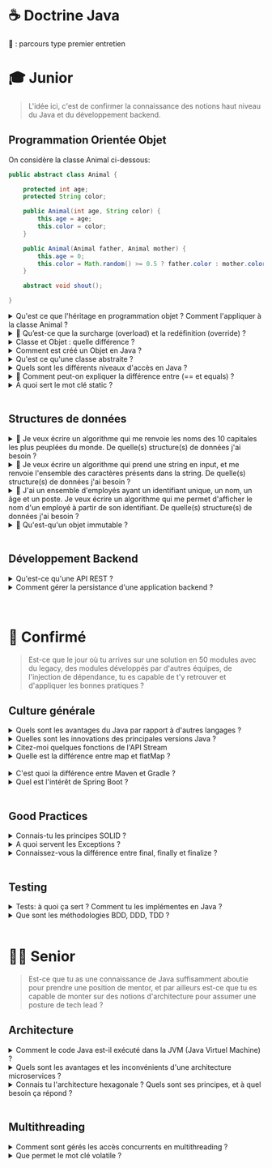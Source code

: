 # ☕ Doctrine Java

🔴 : parcours type premier entretien

# 🎓 Junior

> L'idée ici, c'est de confirmer la connaissance des notions haut niveau du Java et du développement backend.

## Programmation Orientée Objet

On considère la classe Animal ci-dessous:

```java
public abstract class Animal {

    protected int age;
    protected String color;

    public Animal(int age, String color) {
        this.age = age;
        this.color = color;
    }

    public Animal(Animal father, Animal mother) {
        this.age = 0;
        this.color = Math.random() >= 0.5 ? father.color : mother.color;
    }

    abstract void shout();

}
```

<details>
<summary>Qu'est ce que l'héritage en programmation objet ? Comment l'appliquer à la classe Animal ?</summary>
<br>

L'héritage permet de créer des hiérarchies de classes, en faisant des classes dérivées à partir de classes parentes. Les
classes dérivées **héritent** de tous les attributs et comportements des classes parentes et peuvent modifier leurs
comportements, les spécialiser, les enrichir, ...

> Par exemple, si ton programme gère des Chats et des Chiens, comment tu mets en place de l'héritage pour factoriser ton
> code ?

```java
public class Cat extends Animal {

    public Cat(int age, String color) {
        super(age, color);
    }

    void shout() {
        System.out.println("meow");
    }
}
```

```java
public class Dog extends Animal {

    public Dog(int age, String color) {
        super(age, color);
    }

    void shout() {
        System.out.println("wouf");
    }

}
```

</details>


<details>
<summary>🔴 Qu’est-ce que la surcharge (overload) et la redéfinition (override) ? </summary> 
<br>

- **Override :** redéfinition d'une méthode héritée dans une sous-classe pour en modifier le comportement. C'est l'
  implémentation du concept orienté-objet du **polymorphisme**

> La classe Animal ci-dessus définit une méthode `shout()`, dont le comportement diffère selon que l'animal est un Chien
> ou un Chat (le premier aboie, le second miaule).

- **Overload (surcharge) :** plusieurs méthodes avec même nom et valeur de retour, mais des arguments différents.

> La classe Animal a deux constructeurs : le premier pour créer un animal à partir d'attributs. Le deuxième pour créer
> un animal à partir de deux animaux parents.
> Le premier constructeur permet d'instancier un animal _ex-nihilo_, le second permet de simuler la naissance d'un
> nouvel individu avec 2 parents.


</details>

<details>
<summary> Classe et Objet : quelle différence ?</summary>
<br>

**Une classe est un modèle ou un plan** qui décrit les propriétés et le comportement d'un ensemble d'objets qui
partagent les mêmes caractéristiques. Une classe contient des attributs (variables) et des méthodes (fonctions) qui
décrivent comment les objets de cette classe doivent être créés et comment ils interagissent avec le reste du programme.

Un objet est **une instance unique d'une classe**. Lorsqu'un objet est créé, il obtient ses propres valeurs uniques pour
les attributs définis dans la classe, et il peut appeler les méthodes de la classe pour effectuer des actions
spécifiques.

> La _classe_ `Chien` permet de définir une représentation en java du meilleur ami de l'homme. À partir de cette _
> classe_, on peut instancier des _objets_ chien ayant tous **une identité propre** (mon chien, celui du voisin, etc.)

</details>

<details>
<summary>Comment est créé un Objet en Java ?</summary>
<br>

Avec le mot clé `new`, la JVM alloue un espace mémoire pour stocker cet objet dans le tas (heap) qui est initialisé à sa
valeur par défaut (0, false, null etc...) et la JVM lui attribue une adresse mémoire pour y accéder
</details>



<details>
<summary>Qu'est ce qu'une classe abstraite ?</summary>
<br>

C'est une classe qui ne peut pas être instanciée, qui contient au moins une méthode abstraite.
Elle est conçue pour être dérivée par des classes concrètes qui implémentent ses méthodes.

> La classe Animal est abstraite, car sa méthode `shout()` est abstraite : elle doit être définie dans une classe
> dérivée de Animal (Chat, Chien, ...).

</details>

<details>
<summary>Quels sont les différents niveaux d'accès en Java ?</summary>
<br>

Il existe quatre niveaux d'accès différents qui permettent de contrôler la visibilité des classes, des méthodes et des
variables qui sont les suivants :

- **public :** accessible depuis l'extérieur de l'objet.
- **private :** accessible uniquement à l'intérieur de la classe.
- **protected :** accessible depuis le package et les sous-classes qui héritent de la classe.
- **default (package private) :** accessible uniquement depuis le package dans lequel ils sont définis, mais pas depuis
  les packages externes.

| Accès depuis                      | Public   | Private  | Protected  | Default |
|-----------------------------------| -------- | -------- | ---------- |---------|
| Même classe                       | Yes      | Yes      | Yes        | Yes     |
| Classe fille (même package)       | Yes      | No       | Yes        | Yes     |
| Classe quelconque (même package)  | Yes      | No       | Yes        | Yes     |
| Classe fille (autre package)      | Yes      | No       | Yes        | No      |
| Classe quelconque (autre package) | Yes      | No       | No         | No      |

</details>

<details>
<summary> 🔴 Comment peut-on expliquer la différence entre (== et equals) ?</summary>
<br>

**==** c'est un opérateur qui compare les adresses mémoires de 2 objets, il est souvent utilisé pour comparer les types
primitifs (int, float, double, char etc..), et **equals()** est une méthode de la classe Object qui compare les valeurs
de deux 2 objets plutôt que leurs références.

Le schéma ci-dessous résume la différence entre (== et equals) :

![image info](./assets/defference-entre-equals-et-==.png)

Exemple :

```java
public class Exemple {
    public static void main(String[] args) {
        String s1 = new String("ExaltIT");
        String s2 = new String("ExaltIT");
        // output : false
        System.out.println(s1 == s2);

        // output : true
        System.out.println(s1.equals(s2));
    }
}
```

</details>

<details>
<summary>À quoi sert le mot clé static ? </summary>
<br>

```java
public abstract class Animal {

    protected int age;
    protected String color;

    public Animal(int age, String color) {
        this.age = age;
        this.color = color;
    }

    public Animal(Animal father, Animal mother) {
        this.age = 0;
        this.color = Math.random() >= 0.5 ? father.color : mother.color;
    }

    public abstract int getPopulation();

    public abstract void shout();

}

public class Cat extends Animal {

    public static int population = 0;

    public Cat(int age, String color) {
        super(age, color);
        population += 1;
    }

    public static int getPopulation() {
        return population;
    }

    public void shout() {
        System.out.println("meow");
    }
}
```

Un attribut (ou une méthode) déclaré _"static"_, également appelé attribut (ou méthode) de classe, est indépendant des
objets instanciés et existe au niveau de la classe.
Il (ou elle) pourrait servir à partager des informations entre les instances de cette classe par exemple.
Pour y accéder on n’aura pas besoin au préalable d’instancier un objet de la classe concernée.
Cependant l’accès sera conditionné par le niveau de sécurité qui lui est attribué.

**Attribut statique (ou attribut de classe)** : existe indépendamment des objets instanciés et permet de contenir des
informations relatives aux instances de cette classe.

**Méthode statique (ou méthode de classe)** : C'est une méthode indépendante des objets de la classe dans laquelle elle
est définie. Son accès ne nécessite donc pas une instanciation de l'objet, mais dépend quand même de son niveau de
visibilité.

> Dans cet exemple, on utilise un attribut statique & une méthode statique pour garder trace de la population de chaque
> espèce animale dans notre environnement, la population étant typiquement un attribut relié à la classe, et non à un
> individu en particulier.


</details>
<br>

## Structures de données

<details>
<summary> 🔴 Je veux écrire un algorithme qui me renvoie les noms des 10 capitales les plus peuplées du monde. De quelle(s) structure(s) de données j'ai besoin ?</summary>
<br>

Une `List` de villes. Les villes ont un nom et une population.

On choisit une `List` car ses éléments peuvent être triés et accédés par indice en temps constant.

Dans le cas présent, on trie les villes par population en ordre croissant, et on prend les 10 dernières villes de la
liste.

> En Java, 2 exemples de classes implémentant l'interface `List` sont les `ArrayList` et `LinkedList`

![liste-example](assets/liste.png)


</details>

<details>
<summary>🔴 Je veux écrire un algorithme qui prend une string en input, et me renvoie l'ensemble des caractères présents dans la string. De quelle(s) structure(s) de données j'ai besoin ?</summary>
<br>

Un `Set` de caractère est le plus adapté.

On choisit un `Set` car les éléments n'ont pas de notion d'ordre, ni de quantité, et on ne veut pas de doublons. C'est
la structure la plus adaptée.

> En Java, 2 exemples de classes implémentant l'interface `Set` sont les `TreeSet` et `HashSet`

![set](assets/set.png)

</details>


<details>
<summary>🔴 J'ai un ensemble d'employés ayant un identifiant unique, un nom, un âge et un poste. Je veux écrire un algorithme qui me permet d'afficher le nom d'un employé à partir de son identifiant. De quelle(s) structure(s) de données j'ai besoin ? </summary>
<br>

Une `Map` d'employés, utilisant l'identifiant de chaque employé comme clé. L'identifiant peut être utilisé comme clé car
il est **unique**.
La `Map` permet **d'accéder à un objet en temps constant** à partir de la clé de cet objet, un vrai avantage par rapport
à une `List` qui nous oblige à la parcourir.

> En Java, 2 exemples de classes implémentant l'interface `Map` sont les `HashMap` et `TreeMap`

</details>




<details>
<summary>🔴 Qu'est-qu'un objet immutable ? </summary>
<br>

En Java, un objet immutable est un objet dont l'état ne peut pas être modifié après sa création. Cela signifie que les
valeurs de ses propriétés ne peuvent pas être modifiées après leur initialisation. Au lieu de cela, une nouvelle
instance de l'objet est créée avec la nouvelle valeur.

La classe `String` est un exemple de classe immutable en Java. Lorsqu'un objet String est créé, sa valeur ne peut pas
être modifiée. Si une méthode tente de modifier la valeur d'une String, une nouvelle instance de String sera créée.

exemple:

```java
        String s1="Hello";
        String s2=s1.concat(" World");

        System.out.println(s1); // Hello
        System.out.println(s2); // Hello World
```

Dans cet exemple, nous avons créé un objet String immutable avec la valeur "Hello". Ensuite, nous avons appelé la
méthode `concat()` sur l'objet `s1` pour lui ajouter la valeur " World". Cependant, au lieu de modifier l'objet `s1`,
une nouvelle instance de String avec la valeur "Hello World" a été créée et affectée à la variable `s2`. L'objet `s1`
est resté inchangé et conserve sa valeur initiale "Hello".


</details>

<br>

## Développement Backend

<details>
<summary> Qu'est-ce qu'une API REST ?</summary>

- REST (REpresentational State Transfer) est une architecture basée sur les ressources et les actions pour la
  communication entre le client et le serveur en stateless (on ne garde pas l'état de la resource entre les requêtes).
- Elle est basée sur le protocole HTTP en utilisant ses verbes (GET, POST, PUT, PATCH et DELETE) pour manipuler les
  ressources.
- Elle utilise généralement le format JSON pour la réception et l'envoi des données car c'est un format qui est léger et
  lisible par tous les langages de programmation.

- Dans les réponses, on peut trouver des codes significatifs par exemple :
    - 200, 201 etc... pour indiquer que la requête est bien passée
    - 400, 401 etc... généralement pour indiquer qu'il y a une erreur côté client
    - 500, 502 etc... une erreur côté serveur

> **🔴 Notions à valider:**
> * Protocole HTTP : verbes, statut de retours
> * stateless
> * formats de données: json, xml, ...

<br>
</details>


<details>
<summary>Comment gérer la persistance d'une application backend ?</summary>
<br>

Avec une **base de données** _(et/ou un filesystem)_.

<details>
<summary>Différence entre SQL et NoSQL ?</summary>
<br>

- **SQL (Structured Query Language)** est un langage de requête utilisé pour accéder et manipuler des bases de
  données **relationnelles**. Les données sont stockées dans des tables qui ont des relations définies entre elles. SQL
  est souvent utilisé pour les applications qui nécessitent des transactions complexes, des contraintes de données et
  une forte cohérence

> exemples: PostgreSQL, MySQL, SQLite

- **NoSQL (Not Only SQL)** est un terme générique qui désigne des bases de données qui ne suivent pas le modèle
  relationnel de SQL. Les données sont stockées sous forme de **documents**, de **clés-valeurs**, de **graphes** ou
  de **colonnes**. NoSQL est souvent utilisé pour les applications qui nécessitent une grande évolutivité, une grande
  disponibilité et une faible cohérence. NoSQL est également adapté aux données semi-structurées ou non structurées,
  telles que les données JSON ou XML

> exemples: MongoDB, Cassandra

<br>
</details>

<details>
<summary>Qu'est ce qu'un ORM ?</summary>
<br>

**ORM (Object-Relational Mapping)**, il s'agit d'une technique de programmation qui permet de faire correspondre des
objets issus d'un langage de programmation orienté objet (comme Java, Python) à des tables dans une base de données
relationnelle. L'ORM permet ainsi de manipuler les données de la base de données à travers des objets dans le langage de
programmation, sans avoir à écrire des requêtes SQL.
L'ORM le plus couramment utilisé pour Java est **Hibernate**
</details>

<br>
</details>
<br>


<br>

# 🧪 Confirmé

> Est-ce que le jour où tu arrives sur une solution en 50 modules avec du legacy, des modules développés par d'autres
> équipes, de l'injection de dépendance, tu es capable de t'y retrouver et d'appliquer les bonnes pratiques ?

## Culture générale

<details>
<summary>Quels sont les avantages du Java par rapport à d'autres langages ?</summary>

Java est un langage de programmation orienté objet, il a été fréquemment choisi par les développeurs depuis deux
décennies pour plusieurs raisons :

- **Portabilité :** est l'une des principales forces de Java, cela signifie que les programmes écrits en Java
  s'exécutent de la même manière quel que soit le système d'exploitation (Windows, Linux, macOS, Android etc...) qui
  dispose d'une **JVM (Java Virtual Machine)**
- **Sécurité :** Java est conçu avec des fonctionnalités de sécurité telles que la gestion de la mémoire, la
  vérification des types et l'exécution en sandbox, ce qui permet de prévenir les vulnérabilités et les attaques de
  sécurité.
- **Performance :** Java est un langage compilé, ce qui signifie qu'il peut fournir des performances élevées par rapport
  à d'autres langages de programmation interprétés.
- **Gestion de mémoire :** Java gère automatiquement la mémoire allouée aux programmes, ce qui facilite la programmation
  et évite les fuites de mémoire.

</details>

<details>
<summary>Quelles sont les innovations des principales versions Java ?</summary>
<br>

Ce sont des versions majeures de la plateforme Java avec des fonctionnalités et améliorations significatives. Voici un
aperçu des nouveautés de chaque version :

**Java 8** :

- **API Stream :** Séquence d’éléments sur lesquels on peut effectuer un groupe d’opérations de manière séquentielle ou
  parallèle
- **Interface fonctionnelle :** une interface qui ne contient qu’une seule méthode abstraite exemple (Runnable,
  ActionListener, Comparable)
- **Lambda Expression :** exprime une instances d'interfaces fonctionnelles elle implémente la seule méthode abstraite
  de l'interface fonctionnelle
- **Optional :** son objectif est d'éviter les **NPE** (NullPointerException), il vérifie la présence d'une valeur pour
  une variable particulière d'un objet

**Java 11** :

- **La classe HttpClient :** elle fournit une API moderne pour envoyer et recevoir des requêtes HTTP
- **classeString :** amélioration dans la classe String (strip, isBlank, streaming Lines, repeat)
- **système de fichiers HTTP :** permet de lire des fichiers directement à partir d'un serveur HTTP sans avoir besoin de
  bibliothèques externes

**Java 17** :

- **classe scellées (sealed class) :** limiter l’héritage d’une classe mère et lister les sous-classes autorisées à
  hériter de cette classe en utilisant le mot clé **sealed**
- amélioration dans la récupération des ressources pour éviter les fuites de mémoire
- Suppression de l'API Applet

</details>

<details><summary>Citez-moi quelques fonctions de l'API Stream</summary>
<br>

- **filter :** opération intermédiaire qui renvoie un nouveau flux qui contient les éléments qui correspondent au
  prédicat donné dans le filter (exemple filtrer les listes)

</details>

<details><summary>Quelle est la différence entre map et flatMap ?</summary>
<br>

Ce sont deux méthodes de l'interface Stream qui sont utilisées pour des opérations de transformation et de mapping d'
objets

- **map :** produit une sortie pour une entrée (exemple : multiplier tous les éléments de la liste par 2 et renvoyer la
  liste mise à jour)
- **flatMap :** renvoie un nombre arbitraire de valeurs en sortie pour chaque valeur d'entrée (exemple : obtenir le 1er
  caractère de toutes les strings présentes dans une liste de strings et renvoyer le résultat sous la forme d’un flux)

Exemple :

```java
public class Main {
    // map
    List<Integer> numbers = Arrays.asList(1, 2, 3, 4, 5);

    List<Integer> doubledNumbers = numbers.stream.map(n -> n * 2).collect(Collectors.toList());
    // output : doubledNumbers: [2, 4, 6, 8, 10]

    // flatMap
    List<String> strings = Arrays.asList("Hello world", "Goodbye world");
    List<String> words = strings.stream()
            .flatMap(s -> Arrays.stream(s.split(" ")))
            .collect(Collectors.toList());
    // output : words: ["Hello", "world", "Goodbye", "world"]

}
```

Ici un exemple d'exercice technique sur l'utilisation de l'API Stream,[voir ici](./example/Interview.java)
</details>
<br/>

<details>
<summary>C'est quoi la différence entre Maven et Gradle ?</summary>

Ce sont deux gestionnaires de dépendances pour des projets Java, (avant il fallait toujours télécharger des .jar et les
intégrer au projet java), le tableau ci-dessous résume leurs différences :

| Différence                        | Maven                                                                                    | Gradle                                                                                                          |
|-----------------------------------|------------------------------------------------------------------------------------------|-----------------------------------------------------------------------------------------------------------------|
| **Config :**                      | XML (pom.xml)                                                                            | Groovy ou Kotlin                                                                                                |
| **Flexibilité et performances :** | suit une approche plus linéaire qui peut conduire à des temps de construction plus longs | Gradle est plus flexible et plus performant que Maven car il se charge des tâches et des projets plus complexes |
| **Langages :**                    | Java                                                                                     | Java, Kotlin, Groovy, Scala, C++ etc...                                                                         |

</details>

<details>
<summary>Quel est l'intérêt de Spring Boot ?</summary>
<br>

C'est un framework de développement des applications Java, il offre de nombreux avantages notamment :

- Simplifie le développement d’applications web java en fournissant des fonctionnalités telles que **l'injection de
  dépendances**, la sécurité et la gestion des erreurs
- **Autoconfiguration :** c'est l'un des principes de Spring Boot, il fournit une configuration rapide ce qui permet au
  développeur de se concentrer sur code métier
- **Déploiement facile :** il prend en charge différents types de déploiement tels que le déploiement sur un conteneur
  docker, sur un serveur d'application ou un serveur cloud
- **Écosystème :** Spring Boot dispose d'un écosystème riche et dynamique qui offre de nombreux outils et bibliothèques
  tiers pour faciliter le développement d'applications Java

<details>
<summary>Qu'est-ce que l'injection de dépendance ?</summary>
<br>

C'est un concept clé de Spring qui facilite la gestion des dépendances entre les composants d'une application, ça
consiste à fournir automatiquement les dépendances nécessaires pour la configuration et le démarrage rapide d'un projet
java.
Spring Boot dispose des annotations telles que `@Component`, `@Service` qui indiquent que les classes annotées sont
gérées par Spring et quelle seront automatiquement injectées au moment de l'exécution
</details>

<details>
<summary>Qu'apporte les Starters de Spring boot ?</summary>
<br>

Les Starters de Spring Boot permettent de configurer et simplifier la mise en place d'un projet Spring en fournissant
les dépendances de base pour fonctionner.

<details>
<summary>Citez moi un exemple de Starter ?</summary>
<br>

Le starter **JPA (Java Persistence API)** fournit des dépendances pour la mise en œuvre de la persistence des données.
Il comprend des bibliothèques telles qu' **Hibernate** qui est un ORM (Object Relation Mapping) qui simplifie la
transformation des tables d'une base de données en objets Java
</details>
</details>
</details>

<br>

## Good Practices

<details>
<summary>Connais-tu les principes SOLID ?</summary>
<br>

Les principes SOLID sont un ensemble de cinq principes de conception de logiciels qui visent à améliorer la qualité et
la maintenabilité du code :

- **Principe de responsabilité unique (S : Single Responsibility Principle) :** 1 classe = 1 responsabilité = 1 use
  case.

> Une classe ne devrait avoir qu’une seule raison de changer.
> Si ma classe fait plusieurs choses, c'est que sa responsabilité est trop importante et la classe deviendra
> inévitablement trop complexe.
> On comprend toujours avec un exemple

```java
public class Customer {
    public int id;
    public string name;
    public bool active;

    public void activateCustomer() {
        this.active = true;
    }

    public void inactivateCustomer() {
        this.active = false;
    }

    public void addCustomer() {
        // Some implementation here (database) ...
    }

    public void deleteCustomer() {
        // Some implementation here (database) ...
    }
}
```

Dans cet exemple, la classe `User` ne respecte pas le principe **Single Responsibility** car elle gère deux
responsabilités, les **règles de gestion** et la **persistance de la base de données**.

Un bon exemple :

```java 
public class Customer
{
    public int id;
    public string name;
    public bool active;
  
    public void activateCustomer() {
        this.active = true;
    }

    public void inactivateCustomer() {
        this.active = false;
    }
}
```

```java
public class CustomerRepository {
    public void addCustomer(Customer customer) {
        // Some implementation here (database) ...
    }

    public void deleteCustomer(Customer customer) {
        // Some implementation here (database) ...
    }
}
```

Ici le principe est bien appliqué car les responsabilités ont été réparties et chaque classe n’a qu’une seule raison de
changer.

- **Principe Ouvert/fermé (O : Open / Close Principle) :** ouvert à l'extension, fermé à la modification.

> Concrètement, un code écrit n'est pas censé être modifié, mais étendu / spécialisé par la création de classes dérivées
> ou d'interfaces. C'est un concept assez extrême, rarement appliqué à la lettre, mais important à garder en tête.

Mauvais exemple :

```java 
public enum PaymentMethod {
    VisaCard,
    MasterCard,
    Cash,
}
```

```java 
public class PaymentService
{
    public PaymentMethod paymentMethod;


    public void ProcessPayment()
    {

        if (PaymentMethod == PaymentMethod.VisaCard)
        {
            // Some implementation here
        }
        else if (PaymentMethod == PaymentMethod.MasterCard)
        {
            // Some implementation here
        }
        else if (PaymentMethod == PaymentMethod.Cash)
        {
            // Some implementation here
        }

        // Some implementation here
    }
}
```

Le code ici est ouvert à la modification, si un nouveau mode de paiement est ajouté, la classe doit être modifiée, ça
respecte donc pas le principe **d'Open/Close**.

Un bon exemple :

```java
public interface IPaymentMethod {
    void processPayment();
}
```

```java
public class VisaCardPayment implements IPaymentMethod {
    public void processPayment() {
        // Some implementation here (VisaCardPayment)
    }
}
```

```java
public class MasterCardPayment implements IPaymentMethod {
    public void processPayment() {
        // Some implementation here (MasterCardPayment)
    }
}
```

```java
public class CashPayment implements IPaymentMethod {
    public void processPayment() {
        // Some implementation here (CashPayment)
    }
}
```

```java
public class PaymentService {
    private IPaymentMethod paymentMethod;

    public PaymentService(IPaymentMethod paymentMethod) {
        this.paymentMethod = paymentMethod;
    }

    public void ProcessPayment() {
        // Some implementation here
        PaymentMethod.ProcessPayment();
        // Some implementation here
    }
}
```

Le principe est bien respecté dans cet exemple car si un nouveau mode de paiement est ajouté, la classe ne sera pas
modifiée.

- **Principe de substitution de Liskov (L : Liskov Substitution Principle) :** cela signifie que toute classe dérivée
  d'une classe mère peut se substituer à celle-ci partout où elle est utilisée sans altérer le comportement de l'
  application.
  Si le système fonctionne et qu'on ajoute une sous-classe qui hérite d'une autre classe, le système doit continuer à
  fonctionner
- **Principe de ségrégation d'interfaces (I : Interface Segregation Principle) :** Cela signifie qu'aucun client ne doit
  dépendre de méthodes qu'il n'utilise pas. Cela implique de diviser les interfaces génériques volumineuses en
  interfaces plus spécialisées de taille plus petite.

> Ce principe est aux interfaces ce que le principe de responsabilité unique est aux classes.

- **Principe d'inversion de dépendances (D : Dependency Inversion Principle) :** principe d'inversion de dépendances,
  les modules de haut niveau ne devraient pas avoir à être modifiés lorsqu'un module de bas niveau est modifié, les
  abstractions doivent dépendre des détails pas l'inverse.
  Concrètement, cela signifie qu'une classe ne doit dépendre que d'interfaces, pas d'implémentations. Cela permet de
  faire évoluer une implémentation sans avoir à modifier le reste de l'application.

> Concept essentiel à maitriser. Un dev java doit être à l'aise avec le concept d'injection de dépendance et comment
> l'implémenter en java.
</details>


<details>
<summary>A quoi servent les Exceptions ?</summary>
<br>

L'intérêt principal des exceptions est de remonter les erreurs et éviter l'interruption du programme lors de
l'exécution.

<details>
<summary>De quelle classe les exceptions héritent-elles ?</summary>

de la classe **Throwable**

</details>

<details>
<summary>Quels sont les deux principaux types d'exception ?</summary>
<br>

- **Les exceptions vérifiées (checked exceptions) :** Elles héritent de la classe Error et ce sont des exceptions qui
  sont vérifiées au moment de la compilation et qui doivent être gérées explicitement dans le code
- **Les exceptions non vérifiées (unchecked exceptions) :** Elles héritent de RuntimeException, ce sont des exceptions
  d'implémentation et elles n'ont pas besoin d'être déclarées dans la signature de la méthode

</details>
</details>

<details>
<summary>Connaissez-vous la différence entre final, finally et finalize ?</summary>
<br>

- **final :** c'est un mot clé utilisé en java dans différents endroits qui sont les suivants :
    - **classe :** empêche la classe d'être héritée.
    - **method :** empêche la méthode d'être redéfinie dans les classes dérivées.
    - **attribut :** empêche l'attribut d'être modifié.

- **finally :** il est utilisé dans les cas d'exception, le bloc finally sera toujours exécuté qu'une exception soit
  levée ou pas

- **finalize :** est une méthode de la class Object qui est appelée par le **Garbage Collector** juste avant de libérer
  l'espace mémoire occupé par l'objet. Par exemple, si un objet a ouvert une connexion à une base de données ou à un
  fichier, la méthode "finalize" peut être utilisée pour fermer la connexion et libérer les ressources associées

</details>


<br>

## Testing

<details>
<summary>Tests: à quoi ça sert ? Comment tu les implémentes en Java ?</summary>
<br>

Les tests unitaires ont une grande importance dans le développement des applications, leur objectif est de s'assurer que
chaque bout de code fonctionne comme prévu et répond parfaitement aux spécifications et exigences définies par le
métier.
Ils permettent également de détecter rapidement les erreurs et les défauts de code avant que l'application ne soit
déployée en production ce qui va réduire les risques et les coûts de maintenance.

Framework de test unitaire : Junit.

Parmi les nouveautés du Junit 5 on peut trouver :

- **BeforeEach**, **BeforeAll**, **AfterEach**, **AfterAll :** ce sont des annotations permettant d'effectuer des
  actions d'initialisation ou de finalisation à utiliser avant ou après chaque test ou classe de test
- Tests paramétrés à l'aide de différentes sources de données tels que les fichiers csv, ou des tableaux etc...
- Gérer les exceptions avec la méthode **assertThrow**

</details>


<details>
<summary>Que sont les méthodologies BDD, DDD, TDD ?</summary>
<br>

- **BDD (Behavior Driven Development - développement piloté par le comportement) :** est une méthode qui regroupe les
  équipes fonctionnelles, techniques et autres participants dans le développement d'un projet informatique en utilisant
  un langage naturel commun (Gherkin) pour que les équipes métiers exprime clairement le besoin aux développeurs, en
  écrivant des scénarios qui décrivent le comportement attendu par le système pour que tous les participants aient le
  même niveau de compréhension des fonctionnalités de l'application
    - **définition du besoin :** les fonctionnels accueillent le besoin auprès du client
    - **les 3 amigos :** une réunion entre les développeurs, fonctionnels, PO, testeurs etc..., le but est de discuter
      et de soulever toutes les questions sur le fonctionnement de l'application et décrire différents scénarios
    - **transformation des scénarios en test :** traduire les scénarios en test en suivant le cycle (Red, Green,
      Refactor)
        - **Red :** écrire un test qui échoue
        - **Green :** écrire un test qui réussit
        - **Refactor :** Factoriser le maximum de code possible
    - **développement :** après ces différentes étapes, les développeurs sont censés comprendre le besoin du client donc
      ils attaquent le développement des fonctionnalités
- **DDD (Domain Driven Design - conception pilotée par le domaine) :** est une méthode de développement logiciel qui se
  concentre sur la modélisation du domaine métier de l'application (nom de classe, champs, méthodes) qui doit refléter
  le métier de façon à ce qu'une personne métier soit capable de comprendre ce que va faire le code
- **TDD (Test Driven Development - développement piloté par les tests) :** est une méthode de développement logiciel qui
  se concentre sur l'écriture des tests unitaires avant l'implémentation du code. Le test échoue initialement, puis le
  développeur écrit le code minimal nécessaire pour faire passer le test, ensuite il fera un maximum de refactoring pour
  rendre le code plus lisible et maintenable. Le TDD permet de garantir que le code produit est testé et fiable et
  d'éviter les bugs dès le début de développement

</details>

<br>

# 🧙‍♂️ Senior

> Est-ce que tu as une connaissance de Java suffisamment aboutie pour prendre une position de mentor, et par ailleurs
> est-ce que tu es capable de monter sur des notions d'architecture pour assumer une posture de tech lead ?

## Architecture

<details>
<summary>Comment le code Java est-il exécuté dans la JVM (Java Virtuel Machine) ?</summary>
<br>

Quel que soit le système d'exploitation (windows, Linux, macOS etc...) le code Java est exécuté de la même manière grâce
à sa **JVM (Java Virtual Machine)** en suivant un processus appelé "compilation Just-In-Time" (JIT). Ce processus se
déroule en plusieurs étapes :

- **Compilation du code source :** Le code source Java est compilé en bytecode Java (.class) grâce au compilateur **
  Javac** (Java Compilateur)
- **Chargement du bytecode :** La JVM charge le **bytecode** dans sa mémoire
- **Vérification du bytecode :** La JVM vérifie que le bytecode est conforme aux règles de sécurité de Java
- **Interprétation :** Le bytecode est interprété par la JVM en langage machine
- **Compilation JIT :** Au fil de l'exécution, la JVM analyse le bytecode et identifie les parties de code qui sont
  exécutées fréquemment. Ces parties de code sont compilées en code machine natif pour améliorer les performances
- **Exécution :** Le code compilé est exécuté par la JVM

</details>

<details>
<summary>Quels sont les avantages et les inconvénients d'une architecture microservices ?</summary>
<br>

C'est une approche de conception logicielle où une application est divisée en plusieurs services indépendants qui
communiquent via des API ou des messages brokers (par exemple Kafka ou RabbitMQ).
Chaque service répond à un besoin métier spécifique et est déployé indépendamment des autres services. Parmi les
avantages de cette architecture on trouve :

- **Évolutivité :** il est possible d'ajouter ou de supprimer un service sans perturber le fonctionnement de l'
  application
- **Fiabilité :** En cas de panne d'un service, les autres continueront de fonctionner, ce qui réduit le risque de panne
  de l'application dans son ensemble
- **Flexibilité :** Les microservices permettent de choisir la technologie la plus adaptée pour chaque service. Par
  exemple, un service peut être développé en Java, un autre en Python etc...
- **Déploiement continu :** chaque service est déployé indépendamment des autres, ce qui permet de mettre à jour ou de
  corriger un service sans avoir à redéployer toute l'application
- **Rapidité :** Les microservices facilitent le développement rapide et la livraison continue en permettant aux équipes
  de travailler de manière autonome sur chaque service.

Comme cette architecture a de nombreux avantages, elle a aussi ses inconvénients, on trouve par exemple :
<br>

- **Problèmes de communication :** souvent les microservices communiquent entre eux via des API, ce qui peut causer des
  problèmes de disponibilité et de sécurité
- **Tests plus complexes :** Les tests des microservices sont plus complexes, car chaque service doit être testé
  individuellement, ainsi que les interactions entre les différents services
- **Coût de déploiement :** cette architecture peut être coûteuse en termes de déploiement car chaque service nécessite
  des ressources indépendantes

</details>

<details>
<summary>Connais tu l'architecture hexagonale ? Quels sont ses principes, et à quel besoin ça répond ?</summary>
<br>

Principes:

* séparer la logique métier des dépendances techniques (persistances de données, système de fichiers, API externes
  etc...)
* tester le code métier en isolation de ses éventuels systèmes d’exécution et bases de données.
* protéger mon code métier. Le jour où je dois le faire évoluer, je n'ai pas besoin de m'inquiéter des compatibilités
  avec mon framework d'API, mon ORM, ma base de donnée ...

En conséquent, le code est séparé en trois parties :

- **métier / domaine :** hexagone central qui représente le noyau de l'application, qui contient toute la logique métier
  et les règles de l'entreprise
- **ports primaires :** comment le métier est mis à disposition (ex : API, CLI, message broker, ...)

- **ports secondaires :** De quoi l'application a-t-elle besoin pour fonctionner ? (ex : base de données, fichiers
  système, API externes, ...)

</details>

<br>

## Multithreading

<details>
<summary>Comment sont gérés les accès concurrents en multithreading ?</summary>
<br>

Dans un contexte **multithreading**, plusieurs threads peuvent s'exécuter simultanément et cela peut causer des
problèmes de concurrence lorsque plusieurs threads accèdent simultanément à des ressources partagées.

Pour résoudre ces problèmes de concurrence, Java fournit deux mécanismes principaux : les **verrous (locks)** et les **
blocs synchronisés (synchronized blocks)**.

Les verrous, permettent de restreindre l'accès à une ressource partagée à un seul thread à la fois. Ils sont gérés par
des objets de type `Lock` ou `ReentrantLock`, qui permettent de bloquer et de débloquer l'accès à une ressource
partagée. Les verrous sont généralement utilisés lorsque l'on souhaite une plus grande flexibilité et un contrôle plus
fin sur la gestion de la concurrence.
<br>

Les blocs synchronisés, sont un autre mécanisme fourni par Java pour résoudre les problèmes de concurrence. Ils
permettent de restreindre l'accès à une ressource partagée à un seul thread à la fois en utilisant un **verrou
implicite**. Les blocs synchronisés sont plus simples à utiliser que les verrous, mais offrent moins de contrôle et de
flexibilité.

Voici un exemple simple pour mieux comprendre l'utilisation des blocs synchronisés :

```java
public class Example {
    private int count = 0;

    public synchronized void increment() {
        count++;
    }

    public synchronized int getCount() {
        return count;
    }
}
```

Dans cet exemple, la classe `Example` a une propriété `count` qui est partagée entre plusieurs threads. Les
méthodes `increment()` et `getCount()` sont toutes deux synchronisées en utilisant le mot-clé `synchronized`. Cela
signifie que chaque méthode ne peut être exécutée que par un seul thread à la fois.
</details>


<details>
<summary>Que permet le mot clé volatile ?</summary>
<br>

Dans un contexte **multithreading**, on déclare une variable **volatile** si elle est susceptible d’être lue/modifiée (
de manière asynchrone) simultanément par plusieurs threads. En effet, la JVM se charge de rafraîchir sa valeur à chaque
fois qu’elle est utilisée pour permettre à tous les threads d’accéder à sa plus récente valeur

</details>
